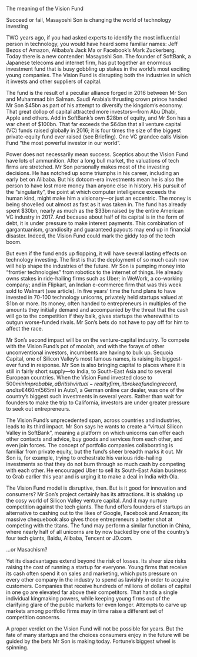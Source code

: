 The meaning of the Vision Fund


Succeed or fail, Masayoshi Son is changing the world of technology investing


TWO years ago, if you had asked experts to identify the most influential person in technology, you would have heard some familiar names: Jeff Bezos of Amazon, Alibaba’s Jack Ma or Facebook’s Mark Zuckerberg. Today there is a new contender: Masayoshi Son. The founder of SoftBank, a Japanese telecoms and internet firm, has put together an enormous investment fund that is busy gobbling up stakes in the world’s most exciting young companies. The Vision Fund is disrupting both the industries in which it invests and other suppliers of capital.


The fund is the result of a peculiar alliance forged in 2016 between Mr Son and Muhammad bin Salman. Saudi Arabia’s thrusting crown prince handed Mr Son $45bn as part of his attempt to diversify the kingdom’s economy. That great dollop of capital attracted more investors—from Abu Dhabi, Apple and others. Add in SoftBank’s own $28bn of equity, and Mr Son has a war chest of $100bn. That far exceeds the $64bn that all venture capital (VC) funds raised globally in 2016; it is four times the size of the biggest private-equity fund ever raised (see Briefing). One VC grandee calls Vision Fund “the most powerful investor in our world”.


Power does not necessarily mean success. Sceptics about the Vision Fund have lots of ammunition. After a long bull market, the valuations of tech firms are stretched. Mr Son personally makes most of the investing decisions. He has notched up some triumphs in his career, including an early bet on Alibaba. But his dotcom-era investments mean he is also the person to have lost more money than anyone else in history. His pursuit of the “singularity”, the point at which computer intelligence exceeds the human kind, might make him a visionary—or just an eccentric. The money is being shovelled out almost as fast as it was taken in. The fund has already spent $30bn, nearly as much as the $33bn raised by the entire American VC industry in 2017. And because about half of its capital is in the form of debt, it is under pressure to make interest payments. This combination of gargantuanism, grandiosity and guaranteed payouts may end up in financial disaster. Indeed, the Vision Fund could mark the giddy top of the tech boom.


But even if the fund ends up flopping, it will have several lasting effects on technology investing. The first is that the deployment of so much cash now will help shape the industries of the future. Mr Son is pumping money into “frontier technologies” from robotics to the internet of things. He already owns stakes in ride-hailing firms such as Uber; in WeWork, a co-working company; and in Flipkart, an Indian e-commerce firm that was this week sold to Walmart (see article). In five years’ time the fund plans to have invested in 70-100 technology unicorns, privately held startups valued at $1bn or more. Its money, often handed to entrepreneurs in multiples of the amounts they initially demand and accompanied by the threat that the cash will go to the competition if they balk, gives startups the wherewithal to outgun worse-funded rivals. Mr Son’s bets do not have to pay off for him to affect the race.


Mr Son’s second impact will be on the venture-capital industry. To compete with the Vision Fund’s pot of moolah, and with the forays of other unconventional investors, incumbents are having to bulk up. Sequoia Capital, one of Silicon Valley’s most famous names, is raising its biggest-ever fund in response. Mr Son is also bringing capital to places where it is still in fairly short supply—to India, to South-East Asia and to several European countries. When the Vision Fund invested close to $500m in Improbable, a British virtual-reality firm, it broke a funding record, and its €460m ($565m) in Auto1, a German online car dealer, was one of the country’s biggest such investments in several years. Rather than wait for founders to make the trip to California, investors are under greater pressure to seek out entrepreneurs.


The Vision Fund’s unprecedented span, across countries and industries, leads to its third impact. Mr Son says he wants to create a “virtual Silicon Valley in SoftBank”, meaning a platform on which unicorns can offer each other contacts and advice, buy goods and services from each other, and even join forces. The concept of portfolio companies collaborating is familiar from private equity, but the fund’s sheer breadth marks it out. Mr Son is, for example, trying to orchestrate his various ride-hailing investments so that they do not burn through so much cash by competing with each other. He encouraged Uber to sell its South-East Asian business to Grab earlier this year and is urging it to make a deal in India with Ola.


The Vision Fund model is disruptive, then. But is it good for innovation and consumers? Mr Son’s project certainly has its attractions. It is shaking up the cosy world of Silicon Valley venture capital. And it may nurture competition against the tech giants. The fund offers founders of startups an alternative to cashing out to the likes of Google, Facebook and Amazon; its massive chequebook also gives those entrepreneurs a better shot at competing with the titans. The fund may perform a similar function in China, where nearly half of all unicorns are by now backed by one of the country’s four tech giants, Baidu, Alibaba, Tencent or JD.com.


...or Masachism?


Yet its disadvantages extend beyond the risk of losses. Its sheer size risks raising the cost of running a startup for everyone. Young firms that receive its cash often spend it on sales and marketing, which puts pressure on every other company in the industry to spend as lavishly in order to acquire customers. Companies that receive hundreds of millions of dollars of capital in one go are elevated far above their competitors. That hands a single individual kingmaking powers, while keeping young firms out of the clarifying glare of the public markets for even longer. Attempts to carve up markets among portfolio firms may in time raise a different set of competition concerns.


A proper verdict on the Vision Fund will not be possible for years. But the fate of many startups and the choices consumers enjoy in the future will be guided by the bets Mr Son is making today. Fortune’s biggest wheel is spinning.
